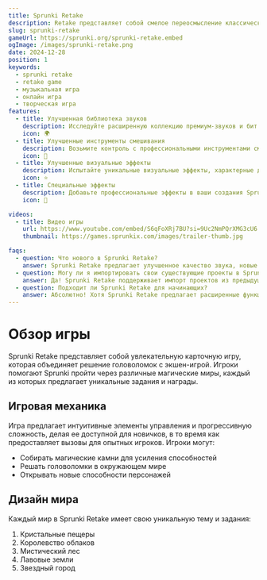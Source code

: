 ```yaml
---
title: Sprunki Retake
description: Retake представляет собой смелое переосмысление классического музыкального опыта. Это где творчество встречается с инновацией, позволяя игрокам создавать уникальные звуковые ландшафты с улучшенным набором инструментов и функций.
slug: sprunki-retake
gameUrl: https://sprunki.org/sprunki-retake.embed
ogImage: /images/sprunki-retake.png
date: 2024-12-28
position: 1
keywords:
  - sprunki retake
  - retake game
  - музыкальная игра
  - онлайн игра
  - творческая игра
features:
  - title: Улучшенная библиотека звуков
    description: Исследуйте расширенную коллекцию премиум-звуков и бит в Sprunki Retake.
    icon: 🌍
  - title: Улучшенные инструменты смешивания
    description: Возьмите контроль с профессиональными инструментами смешивания в Sprunki Retake.
    icon: 🧩
  - title: Улучшенные визуальные эффекты
    description: Испытайте уникальные визуальные эффекты, характерные для Sprunki Retake.
    icon: ⭐
  - title: Специальные эффекты
    description: Добавьте профессиональные эффекты в ваши создания Sprunki Retake.
    icon: 💫

videos:
  - title: Видео игры
    url: https://www.youtube.com/embed/S6qFoXRj7BU?si=9Uc2NmPQrXMG3cU6
    thumbnail: https://games.sprunkix.com/images/trailer-thumb.jpg

faqs:
  - question: Что нового в Sprunki Retake?
    answer: Sprunki Retake предлагает улучшенное качество звука, новые инструменты смешивания и улучшенные визуальные эффекты для более высокого музыкального опыта.
  - question: Могу ли я импортировать свои существующие проекты в Sprunki Retake?
    answer: Да! Sprunki Retake поддерживает импорт проектов из предыдущих версий, предлагая новые улучшения.
  - question: Подходит ли Sprunki Retake для начинающих?
    answer: Абсолютно! Хотя Sprunki Retake предлагает расширенные функции, он сохраняет интуитивный интерфейс, идеальный для всех уровней мастерства.
---
```


# Обзор игры

Sprunki Retake представляет собой увлекательную карточную игру, которая объединяет решение головоломок с экшен-игрой. Игроки помогают Sprunki пройти через различные магические миры, каждый из которых предлагает уникальные задания и награды.

## Игровая механика

Игра предлагает интуитивные элементы управления и прогрессивную сложность, делая ее доступной для новичков, в то время как предоставляет вызовы для опытных игроков. Игроки могут:

- Собирать магические камни для усиления способностей
- Решать головоломки в окружающем мире
- Открывать новые способности персонажей

## Дизайн мира

Каждый мир в Sprunki Retake имеет свою уникальную тему и задания:

1. Кристальные пещеры
2. Королевство облаков
3. Мистический лес
4. Лавовые земли
5. Звездный город